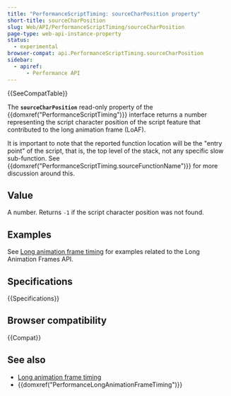 ```yaml
---
title: "PerformanceScriptTiming: sourceCharPosition property"
short-title: sourceCharPosition
slug: Web/API/PerformanceScriptTiming/sourceCharPosition
page-type: web-api-instance-property
status:
  - experimental
browser-compat: api.PerformanceScriptTiming.sourceCharPosition
sidebar:
  - apiref:
      - Performance API
---
```


{{SeeCompatTable}}

The **`sourceCharPosition`** read-only property of the {{domxref("PerformanceScriptTiming")}} interface returns a number representing the script character position of the script feature that contributed to the long animation frame (LoAF).

It is important to note that the reported function location will be the "entry point" of the script, that is, the top level of the stack, not any specific slow sub-function. See {{domxref("PerformanceScriptTiming.sourceFunctionName")}} for more discussion around this.

## Value

A number. Returns `-1` if the script character position was not found.

## Examples

See [Long animation frame timing](/en-US/docs/Web/API/Performance_API/Long_animation_frame_timing#examples) for examples related to the Long Animation Frames API.

## Specifications

{{Specifications}}

## Browser compatibility

{{Compat}}

## See also

- [Long animation frame timing](/en-US/docs/Web/API/Performance_API/Long_animation_frame_timing)
- {{domxref("PerformanceLongAnimationFrameTiming")}}
